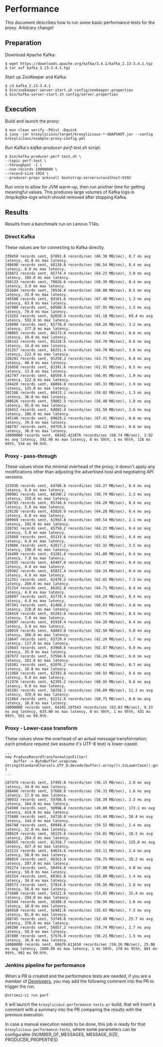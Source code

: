 # Performance

This document describes how to run some basic performance tests for the proxy. Arbitrary change!

## Preparation

Download Apache Kafka:

```
$ wget https://downloads.apache.org/kafka/3.4.1/kafka_2.13-3.4.1.tgz
$ tar xvf kafka_2.13-3.4.1.tgz
```

Start up ZooKeeper and Kafka:

```
$ cd kafka_2.13-3.4.1
$ bin/zookeeper-server-start.sh config/zookeeper.properties
$ bin/kafka-server-start.sh config/server.properties
```

## Execution

Build and launch the proxy:

```
$ mvn clean verify -Pdist -Dquick
$ java -jar kroxylicious/target/kroxylicious-*-SNAPSHOT.jar --config kroxylicious/example-proxy-config.yml
```

Run Kafka's _kafka-producer-perf-test.sh_ script:

```
$ bin/kafka-producer-perf-test.sh \
--topic perf-test \
--throughput -1 \
--num-records 10000000 \
--record-size 1024 \
--producer-props acks=all bootstrap.servers=localhost:9192
```

Run once to allow for JVM warm-up, then run another time for getting meaningful values.
This produces large volumes of Kafka logs in _/tmp/kafka-logs_ which should removed after stopping Kafka.

## Results

Results from a benchmark run on Lenovo T14s.

### Direct Kafka

These values are for connecting to Kafka directly.

```
339458 records sent, 67891.6 records/sec (66.30 MB/sec), 0.7 ms avg latency, 41.0 ms max latency.
340690 records sent, 68138.0 records/sec (66.54 MB/sec), 0.4 ms avg latency, 8.0 ms max latency.
328872 records sent, 65774.4 records/sec (64.23 MB/sec), 3.0 ms avg latency, 166.0 ms max latency.
350133 records sent, 70026.6 records/sec (68.39 MB/sec), 0.4 ms avg latency, 3.0 ms max latency.
352684 records sent, 70536.8 records/sec (68.88 MB/sec), 0.5 ms avg latency, 33.0 ms max latency.
345508 records sent, 69101.6 records/sec (67.48 MB/sec), 1.3 ms avg latency, 63.0 ms max latency.
347900 records sent, 69580.0 records/sec (67.95 MB/sec), 1.5 ms avg latency, 79.0 ms max latency.
313252 records sent, 62650.4 records/sec (61.18 MB/sec), 69.4 ms avg latency, 592.0 ms max latency.
328890 records sent, 65778.0 records/sec (64.24 MB/sec), 3.2 ms avg latency, 177.0 ms max latency.
330865 records sent, 66173.0 records/sec (64.62 MB/sec), 0.6 ms avg latency, 19.0 ms max latency.
326143 records sent, 65228.6 records/sec (63.70 MB/sec), 0.6 ms avg latency, 14.0 ms max latency.
331257 records sent, 66251.4 records/sec (64.70 MB/sec), 3.6 ms avg latency, 222.0 ms max latency.
326291 records sent, 65258.2 records/sec (63.73 MB/sec), 0.8 ms avg latency, 40.0 ms max latency.
316958 records sent, 63391.6 records/sec (61.91 MB/sec), 0.5 ms avg latency, 13.0 ms max latency.
342797 records sent, 68559.4 records/sec (66.95 MB/sec), 1.9 ms avg latency, 122.0 ms max latency.
334420 records sent, 66884.0 records/sec (65.32 MB/sec), 1.9 ms avg latency, 125.0 ms max latency.
302166 records sent, 60433.2 records/sec (59.02 MB/sec), 1.3 ms avg latency, 36.0 ms max latency.
300626 records sent, 59802.3 records/sec (58.40 MB/sec), 1.8 ms avg latency, 95.0 ms max latency.
320412 records sent, 64082.4 records/sec (62.58 MB/sec), 2.6 ms avg latency, 186.0 ms max latency.
345146 records sent, 69029.2 records/sec (67.41 MB/sec), 0.6 ms avg latency, 19.0 ms max latency.
348797 records sent, 69759.4 records/sec (68.12 MB/sec), 0.6 ms avg latency, 36.0 ms max latency.
10000000 records sent, 68342.422876 records/sec (66.74 MB/sec), 3.92 ms avg latency, 592.00 ms max latency, 0 ms 50th, 1 ms 95th, 116 ms 99th, 534 ms 99.9th.
```

### Proxy - pass-through

These values show the minimal overhead of the proxy; it doesn't apply any modifications
other than adjusting the advertised host and negotiating API versions.

```
323930 records sent, 64786.0 records/sec (63.27 MB/sec), 0.4 ms avg latency, 6.0 ms max latency.
300981 records sent, 60196.2 records/sec (58.79 MB/sec), 2.3 ms avg latency, 158.0 ms max latency.
328703 records sent, 65740.6 records/sec (64.20 MB/sec), 0.4 ms avg latency, 5.0 ms max latency.
329130 records sent, 65826.0 records/sec (64.28 MB/sec), 0.4 ms avg latency, 6.0 ms max latency.
309969 records sent, 61993.8 records/sec (60.54 MB/sec), 2.1 ms avg latency, 192.0 ms max latency.
328791 records sent, 65758.2 records/sec (64.22 MB/sec), 0.4 ms avg latency, 5.0 ms max latency.
325668 records sent, 65133.6 records/sec (63.61 MB/sec), 0.4 ms avg latency, 4.0 ms max latency.
319086 records sent, 63817.2 records/sec (62.32 MB/sec), 3.5 ms avg latency, 198.0 ms max latency.
316409 records sent, 63281.8 records/sec (61.80 MB/sec), 0.4 ms avg latency, 7.0 ms max latency.
327035 records sent, 65407.0 records/sec (63.87 MB/sec), 0.4 ms avg latency, 4.0 ms max latency.
329362 records sent, 65872.4 records/sec (64.33 MB/sec), 0.4 ms avg latency, 4.0 ms max latency.
312351 records sent, 62470.2 records/sec (61.01 MB/sec), 7.3 ms avg latency, 269.0 ms max latency.
331314 records sent, 66262.8 records/sec (64.71 MB/sec), 0.4 ms avg latency, 4.0 ms max latency.
328897 records sent, 65779.4 records/sec (64.24 MB/sec), 0.4 ms avg latency, 4.0 ms max latency.
307341 records sent, 61468.2 records/sec (60.03 MB/sec), 4.0 ms avg latency, 228.0 ms max latency.
326419 records sent, 65283.8 records/sec (63.75 MB/sec), 0.4 ms avg latency, 7.0 ms max latency.
329697 records sent, 65939.4 records/sec (64.39 MB/sec), 0.4 ms avg latency, 3.0 ms max latency.
320019 records sent, 64003.8 records/sec (62.50 MB/sec), 5.0 ms avg latency, 166.0 ms max latency.
318647 records sent, 63729.4 records/sec (62.24 MB/sec), 1.7 ms avg latency, 117.0 ms max latency.
319843 records sent, 63968.6 records/sec (62.47 MB/sec), 0.9 ms avg latency, 35.0 ms max latency.
287973 records sent, 57594.6 records/sec (56.24 MB/sec), 6.6 ms avg latency, 281.0 ms max latency.
310381 records sent, 62076.2 records/sec (60.62 MB/sec), 0.7 ms avg latency, 18.0 ms max latency.
311969 records sent, 62393.8 records/sec (60.93 MB/sec), 0.6 ms avg latency, 9.0 ms max latency.
311976 records sent, 62395.2 records/sec (60.93 MB/sec), 0.6 ms avg latency, 9.0 ms max latency.
291281 records sent, 58256.2 records/sec (56.89 MB/sec), 11.2 ms avg latency, 329.0 ms max latency.
311064 records sent, 62212.8 records/sec (60.75 MB/sec), 0.6 ms avg latency, 10.0 ms max latency.
10000000 records sent, 64342.197543 records/sec (62.83 MB/sec), 9.33 ms avg latency, 635.00 ms max latency, 0 ms 50th, 1 ms 95th, 431 ms 99th, 561 ms 99.9th.
```

### Proxy - Lower-case transform

These values show the overhead of an actual message transformation; each produce request
(we assume it's UTF-8 text) is lower-cased:

```
...
new ProduceRecordTransformationFilter(
    buffer -> ByteBuffer.wrap(new String(StandardCharsets.UTF_8.decode(buffer).array()).toLowerCase().getBytes(StandardCharsets.UTF_8))
)
...
```

```
287479 records sent, 57495.8 records/sec (56.15 MB/sec), 2.8 ms avg latency, 34.0 ms max latency.
288400 records sent, 57680.0 records/sec (56.33 MB/sec), 1.6 ms avg latency, 17.0 ms max latency.
298933 records sent, 59786.6 records/sec (58.39 MB/sec), 2.3 ms avg latency, 164.0 ms max latency.
254990 records sent, 50998.0 records/sec (49.80 MB/sec), 173.1 ms avg latency, 414.0 ms max latency.
273600 records sent, 54720.0 records/sec (53.44 MB/sec), 20.4 ms avg latency, 144.0 ms max latency.
304748 records sent, 60949.6 records/sec (59.52 MB/sec), 2.4 ms avg latency, 32.0 ms max latency.
280629 records sent, 56125.8 records/sec (54.81 MB/sec), 18.5 ms avg latency, 264.0 ms max latency.
306855 records sent, 61358.7 records/sec (59.92 MB/sec), 125.8 ms avg latency, 427.0 ms max latency.
323123 records sent, 64624.6 records/sec (63.11 MB/sec), 2.4 ms avg latency, 50.0 ms max latency.
300819 records sent, 60163.8 records/sec (58.75 MB/sec), 19.2 ms avg latency, 287.0 ms max latency.
292274 records sent, 58454.8 records/sec (57.08 MB/sec), 4.8 ms avg latency, 58.0 ms max latency.
301514 records sent, 60302.8 records/sec (58.89 MB/sec), 1.4 ms avg latency, 34.0 ms max latency.
289573 records sent, 57914.6 records/sec (56.56 MB/sec), 2.8 ms avg latency, 58.0 ms max latency.
271608 records sent, 54321.6 records/sec (53.05 MB/sec), 25.4 ms avg latency, 294.0 ms max latency.
291544 records sent, 58308.8 records/sec (56.94 MB/sec), 1.6 ms avg latency, 18.0 ms max latency.
284910 records sent, 56982.0 records/sec (55.65 MB/sec), 7.3 ms avg latency, 81.0 ms max latency.
268745 records sent, 53749.0 records/sec (52.49 MB/sec), 25.7 ms avg latency, 378.0 ms max latency.
280286 records sent, 56057.2 records/sec (54.74 MB/sec), 2.7 ms avg latency, 59.0 ms max latency.
287880 records sent, 57576.0 records/sec (56.23 MB/sec), 1.5 ms avg latency, 16.0 ms max latency.
10000000 records sent, 60679.611650 records/sec (59.26 MB/sec), 25.00 ms avg latency, 1080.00 ms max latency, 1 ms 50th, 170 ms 95th, 601 ms 99th, 992 ms 99.9th.

```

### Jenkins pipeline for performance

When a PR is created and the performance tests are needed, if you are a member of
[Developers](https://github.com/orgs/kroxylicious/teams/developers), you may add the following comment into the PR to trigger the run.

```
@strimzi-ci run perf
```

It will launch the `kroxylicious-performance-tests-pr` build, that will insert a comment with a summary into the PR comparing the results with the previous execution.

In case a manual execution needs to be done, this job is ready for that `kroxylicious-performance-tests`, where
some parameters can be configurable (NUMBER_OF_MESSAGES, MESSAGE_SIZE, PRODUCER_PROPERTIES)
